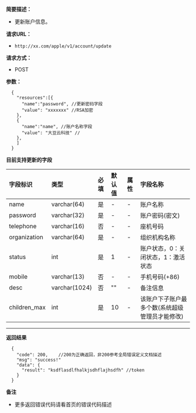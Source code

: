 **简要描述：**

- 更新账户信息。

**请求URL：**
- ` http://xx.com/apple/v1/account/update `

**请求方式：**
- POST

**参数：**
```
  {
    "resources":[{
      "name":"password", //更新密码字段
      "value": "xxxxxxx" //RSA加密
    },
    {
      "name":"name", //账户名称字段
      "value": "大豆云科技" //
    },
    ] 
  }
```
**目前支持更新的字段**  

| 字段标识 | 类型 | 必填  | 默认值  | 属性  | 字段名称
|:----------|:----------|:----------|:----------|:----------|:----------|
| name    | varchar(64)  | 是   | - | -    | 账户名称  |
| password    | varchar(32)  | 是   | -   | -   | 账户密码(密文)   |
| telephone    | varchar(16)  | 否   | -   | -   | 座机号码   |
| organization    | varchar(64)  | 是   | -   | -   | 组织机构名称   |
| status    | int | 是   | 1   | -    | 账户状态，0：关闭状态，1：激活状态  |
| mobile    | varchar(13)  | 否   | -   | -   | 手机号码(+86)   |
| desc    | varchar(1024)  |否   | ""   | -    | 备注信息  |
| children_max  | int | 是   | 10   | -    | 该账户下子账户最多个数(系统超级管理员才能修改)  |

---

**返回结果**

``` 
  {
    "code": 200,    //200为正确返回，非200参考全局错误定义文档描述
    "msg": "success!"
    "data": {
      "result": "ksdflasdlfhalkjsdhflajhsdfh" //token
    }
  }
```

**备注**

- 更多返回错误代码请看首页的错误代码描述